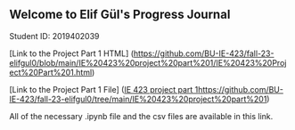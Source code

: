 ## Welcome to Elif Gül's Progress Journal
Student ID: 2019402039

[Link to the Project Part 1 HTML] (https://github.com/BU-IE-423/fall-23-elifgul0/blob/main/IE%20423%20project%20part%201/IE%20423%20Project%20Part%201.html)

[Link to the Project Part 1 File] ([IE 423 project part 1](https://github.com/BU-IE-423/fall-23-elifgul0/tree/main/IE%20423%20project%20part%201)https://github.com/BU-IE-423/fall-23-elifgul0/tree/main/IE%20423%20project%20part%201)

All of the necessary .ipynb file and the csv files are available in this link.
